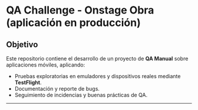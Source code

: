 # QA Challenge - Onstage Obra (aplicación en producción)

## Objetivo
Este repositorio contiene el desarrollo de un proyecto de **QA Manual** sobre aplicaciones móviles, aplicando:

- Pruebas exploratorias en emuladores y dispositivos reales mediante **TestFlight**.  
- Documentación y reporte de bugs.  
- Seguimiento de incidencias y buenas prácticas de QA.

---
